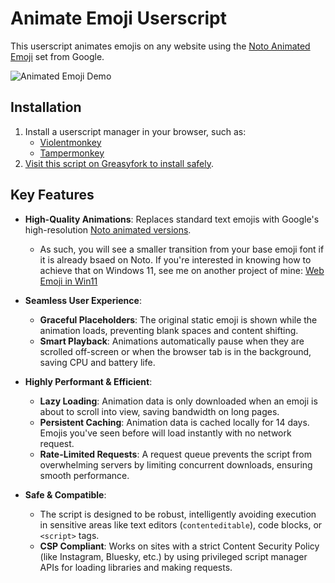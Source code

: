 # Animate Emoji Userscript

This userscript animates emojis on any website using the [Noto Animated Emoji](https://googlefonts.github.io/noto-emoji-animation/) set from Google.

![Animated Emoji Demo](assets/animated-emoji.gif)

## Installation

1.  Install a userscript manager in your browser, such as:
    -   [Violentmonkey](https://violentmonkey.github.io/)
    -   [Tampermonkey](https://www.tampermonkey.net/)
2.  [Visit this script on Greasyfork to install safely](https://greasyfork.org/en/scripts/546062-animate-emoji-on-the-web-q).

## Key Features

-   **High-Quality Animations**: Replaces standard text emojis with Google's high-resolution [Noto animated versions](https://googlefonts.github.io/noto-emoji-animation/).

    -   As such, you will see a smaller transition from your base emoji font if it is already bsaed on Noto. If you're interested in knowing how to achieve that on Windows 11, see me on another project of mine: [Web Emoji in Win11](https://github.com/quarrel/broken-flag-emojis-win11-twemoji)

-   **Seamless User Experience**:

    -   **Graceful Placeholders**: The original static emoji is shown while the animation loads, preventing blank spaces and content shifting.
    -   **Smart Playback**: Animations automatically pause when they are scrolled off-screen or when the browser tab is in the background, saving CPU and battery life.

-   **Highly Performant & Efficient**:

    -   **Lazy Loading**: Animation data is only downloaded when an emoji is about to scroll into view, saving bandwidth on long pages.
    -   **Persistent Caching**: Animation data is cached locally for 14 days. Emojis you've seen before will load instantly with no network request.
    -   **Rate-Limited Requests**: A request queue prevents the script from overwhelming servers by limiting concurrent downloads, ensuring smooth performance.

-   **Safe & Compatible**:
    -   The script is designed to be robust, intelligently avoiding execution in sensitive areas like text editors (`contenteditable`), code blocks, or `<script>` tags.
    -   **CSP Compliant**: Works on sites with a strict Content Security Policy (like Instagram, Bluesky, etc.) by using privileged script manager APIs for loading libraries and making requests.
